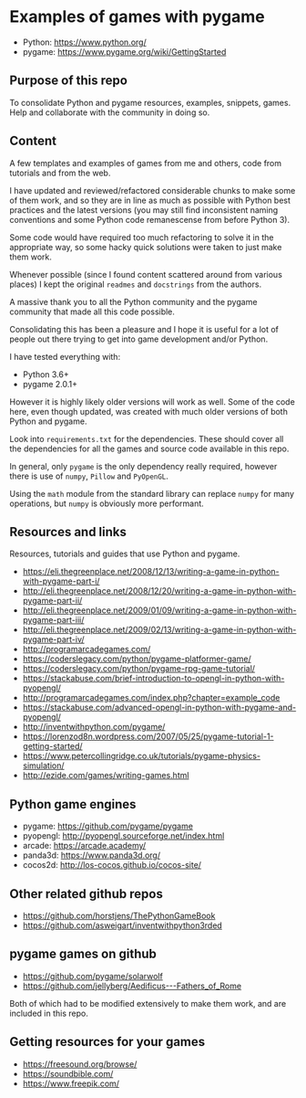 # Examples of games with pygame

- Python: https://www.python.org/
- pygame: https://www.pygame.org/wiki/GettingStarted

## Purpose of this repo

To consolidate Python and pygame resources, examples, snippets, games. Help and collaborate with the community in doing so.

## Content

A few templates and examples of games from me and others, code from tutorials and from the web.

I have updated and reviewed/refactored considerable chunks to make some of them work, and so they are in line as much as possible with 
Python best practices and the latest versions (you may still find inconsistent naming conventions and some 
Python code remanescense from before Python 3).

Some code would have required too much refactoring to solve it in the appropriate way, so some hacky quick solutions were taken to just make them work.

Whenever possible (since I found content scattered around from various places) I kept the original `readmes` and `docstrings` from the authors.

A massive thank you to all the Python community and the pygame community that made all this code possible.

Consolidating this has been a pleasure and I hope it is useful for a lot of people out there trying to 
get into game development and/or Python.

I have tested everything with:

- Python 3.6+
- pygame 2.0.1+

However it is highly likely older versions will work as well. Some of the code here, even though updated, was created with much older versions of both Python and pygame.

Look into `requirements.txt` for the dependencies. These should cover all the dependencies for all the games and source code available in this repo.

In general, only `pygame` is the only dependency really required, however there is use of `numpy`, `Pillow` and `PyOpenGL`.

Using the `math` module from the standard library can replace `numpy` for many operations, but `numpy` is obviously more performant.

## Resources and links

Resources, tutorials and guides that use Python and pygame.

- https://eli.thegreenplace.net/2008/12/13/writing-a-game-in-python-with-pygame-part-i/
- http://eli.thegreenplace.net/2008/12/20/writing-a-game-in-python-with-pygame-part-ii/
- http://eli.thegreenplace.net/2009/01/09/writing-a-game-in-python-with-pygame-part-iii/
- http://eli.thegreenplace.net/2009/02/13/writing-a-game-in-python-with-pygame-part-iv/
- http://programarcadegames.com/
- https://coderslegacy.com/python/pygame-platformer-game/
- https://coderslegacy.com/python/pygame-rpg-game-tutorial/
- https://stackabuse.com/brief-introduction-to-opengl-in-python-with-pyopengl/
- http://programarcadegames.com/index.php?chapter=example_code
- https://stackabuse.com/advanced-opengl-in-python-with-pygame-and-pyopengl/
- http://inventwithpython.com/pygame/
- https://lorenzod8n.wordpress.com/2007/05/25/pygame-tutorial-1-getting-started/
- https://www.petercollingridge.co.uk/tutorials/pygame-physics-simulation/
- http://ezide.com/games/writing-games.html

## Python game engines

- pygame: https://github.com/pygame/pygame
- pyopengl: http://pyopengl.sourceforge.net/index.html
- arcade: https://arcade.academy/
- panda3d: https://www.panda3d.org/
- cocos2d: http://los-cocos.github.io/cocos-site/

## Other related github repos

- https://github.com/horstjens/ThePythonGameBook
- https://github.com/asweigart/inventwithpython3rded
  
## pygame games on github

- https://github.com/pygame/solarwolf
- https://github.com/jellyberg/Aedificus---Fathers_of_Rome

Both of which had to be modified extensively to make them work, and are included in this repo.

## Getting resources for your games

- https://freesound.org/browse/
- https://soundbible.com/  
- https://www.freepik.com/